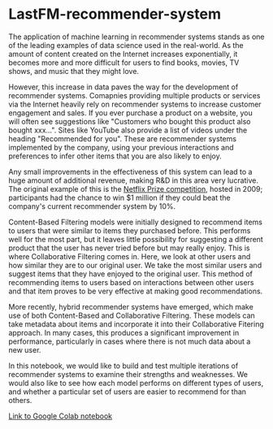 # LastFM-recommender-system

The application of machine learning in recommender systems stands as one of the leading examples of data science used in the real-world. As the amount of content created on the Internet increases exponentially, it becomes more and more difficult for users to find books, movies, TV shows, and music that they might love. 

However, this increase in data paves the way for the development of recommender systems. Comapnies providing multiple products or services via the Internet heavily rely on recommender systems to increase customer engagement and sales. If you ever purchase a product on a website, you will often see suggestions like "Customers who bought this product also bought xxx...". Sites like YouTube also provide a list of videos under the heading "Recommended for you". These are recommender systems implemented by the company, using your previous interactions and preferences to infer other items that you are also likely to enjoy. 

Any small improvements in the effectiveness of this system can lead to a huge amount of additional revenue, making R&D in this area very lucrative. The original example of this is the [Netflix Prize competition](https://netflixtechblog.com/netflix-recommendations-beyond-the-5-stars-part-1-55838468f429), hosted in 2009; participants had the chance to win $1 million if they could beat the company's current recommender system by 10%.

Content-Based Filtering models were initially designed to recommend items to users that were similar to items they purchased before. This performs well for the most part, but it leaves little possibility for suggesting a different product that the user has never tried before but may really enjoy. This is where Collaborative Filtering comes in. Here, we look at other users and how similar they are to our original user. We take the most similar users and suggest items that they have enjoyed to the original user. This method of recommending items to users based on interactions between other users and that item proves to be very effective at making good recommendations.

More recently, hybrid recommender systems have emerged, which make use of both Content-Based and Collaborative Filtering. These models can take metadata about items and incorporate it into their Collaborative Fitering approach. In many cases, this produces a significant improvement in performance, particularly in cases where there is not much data about a new user.

In this notebook, we would like to build and test multiple iterations of recommender systems to examine their strengths and weaknesses. We would also like to see how each model performs on different types of users, and whether a particular set of users are easier to recommend for than others. 

[Link to Google Colab notebook](https://colab.research.google.com/drive/1WTm50hPwwxsWpYjwDlGO5eOI9OKtdTgj#scrollTo=IbzV3y8bPuzt)
